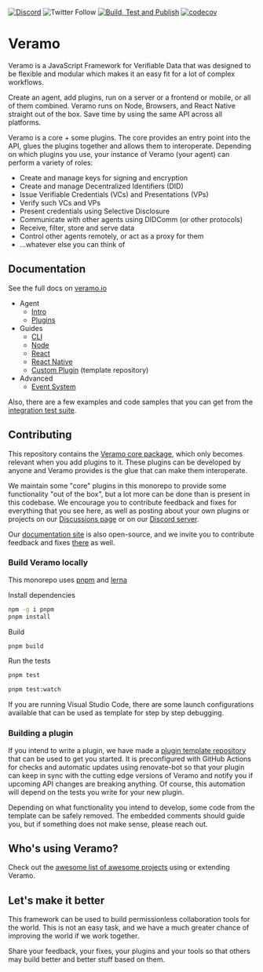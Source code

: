 [![Discord](https://img.shields.io/discord/878293684620234752?logo=discord&logoColor=white&style=flat-square)](https://discord.gg/huwyNfVkhe)
![Twitter Follow](https://img.shields.io/twitter/follow/veramolabs?logo=twitter&style=flat-square)
[![Build, Test and Publish](https://github.com/decentralized-identity/veramo/workflows/Build,%20Test%20and%20Publish/badge.svg?branch=next)](https://github.com/decentralized-identity/veramo/actions?query=workflow%3A%22Build%2C+Test+and+Publish%22)
[![codecov](https://codecov.io/gh/decentralized-identity/veramo/branch/next/graph/badge.svg)](https://codecov.io/gh/decentralized-identity/veramo)

# Veramo

Veramo is a JavaScript Framework for Verifiable Data that was designed to be flexible and modular which makes it an easy
fit for a lot of complex workflows.

Create an agent, add plugins, run on a server or a frontend or mobile, or all of them combined. Veramo runs on Node,
Browsers, and React Native straight out of the box. Save time by using the same API across all platforms.

Veramo is a core + some plugins. The core provides an entry point into the API, glues the plugins together and allows
them to interoperate. Depending on which plugins you use, your instance of Veramo (your agent) can perform a variety of
roles:

* Create and manage keys for signing and encryption
* Create and manage Decentralized Identifiers (DID)
* Issue Verifiable Credentials (VCs) and Presentations (VPs)
* Verify such VCs and VPs
* Present credentials using Selective Disclosure
* Communicate with other agents using DIDComm (or other protocols)
* Receive, filter, store and serve data
* Control other agents remotely, or act as a proxy for them
* ...whatever else you can think of

## Documentation

See the full docs on [veramo.io](https://veramo.io)

- Agent
    - [Intro](https://veramo.io/docs/veramo_agent/introduction)
    - [Plugins](https://veramo.io/docs/veramo_agent/plugins)
- Guides
    - [CLI](https://veramo.io/docs/veramo_agent/cli_tool)
    - [Node](https://veramo.io/docs/node_tutorials/node_setup_identifiers)
    - [React](https://veramo.io/docs/react_tutorials/react_setup_resolver)
    - [React Native](https://veramo.io/docs/react_native_tutorials/react_native_setup_identifers)
    - [Custom Plugin](https://github.com/uport-project/veramo-plugin) (template repository)
- Advanced
    - [Event System](https://veramo.io/docs/veramo_agent/event_system)

Also, there are a few examples and code samples that you can get from
the [integration test suite](https://github.com/decentralized-identity/veramo/tree/next/__tests__/shared).

## Contributing

This repository contains
the [Veramo core package](https://github.com/decentralized-identity/veramo/tree/next/packages/core),
which only becomes relevant when you add plugins to it. These plugins can be developed by anyone and Veramo provides is
the glue that can make them interoperate.

We maintain some "core" plugins in this monorepo to provide some functionality "out of the box", but a lot more can be
done than is present in this codebase. We encourage you to contribute feedback and fixes for everything that you see
here, as well as posting about your own plugins or projects on
our [Discussions page](https://github.com/decentralized-identity/veramo/discussions/categories/show-and-tell) or on
our [Discord server](https://discord.gg/AEtRtyntEC).

Our [documentation site](https://veramo.io/) is also open-source, and we invite you to contribute feedback and
fixes [there](https://github.com/uport-project/veramo-website) as well.

### Build Veramo locally

This monorepo uses [pnpm](https://pnpm.io/) and [lerna](https://lerna.js.org/)

Install dependencies

```bash
npm -g i pnpm
pnpm install
```

Build

```bash
pnpm build
```

Run the tests

```bash
pnpm test
```

```bash
pnpm test:watch
```

If you are running Visual Studio Code, there are some launch configurations available that can be used as template for
step by step debugging. 

### Building a plugin

If you intend to write a plugin, we have made
a [plugin template repository](https://github.com/uport-project/veramo-plugin) that can be used to get you started. It
is preconfigured with GitHub Actions for checks and automatic updates using renovate-bot so that your plugin can keep in
sync with the cutting edge versions of Veramo and notify you if upcoming API changes are breaking anything. Of course,
this automation will depend on the tests you write for your new plugin.

Depending on what functionality you intend to develop, some code from the template can be safely removed. The embedded
comments should guide you, but if something does not make sense, please reach out.

## Who's using Veramo?

Check out the [awesome list of awesome projects](./AWESOME.md) using or extending Veramo.

## Let's make it better

This framework can be used to build permissionless collaboration tools for the world. This is not an easy task, and we
have a much greater chance of improving the world if we work together.

Share your feedback, your fixes, your plugins and your tools so that others may build better and better stuff based on
them.

